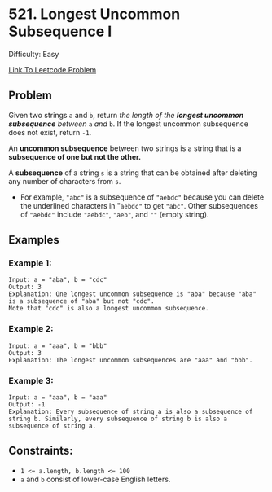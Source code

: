 # 521. Longest Uncommon Subsequence I
Difficulty: Easy

[Link To Leetcode Problem](https://leetcode.com/problems/longest-uncommon-subsequence-i/)

## Problem
Given two strings `a` and `b`, return *the length of the **longest uncommon subsequence** between* `a` *and* `b`. If the longest uncommon subsequence does not exist, return `-1`.

An **uncommon subsequence** between two strings is a string that is a **subsequence of one but not the other.**

A **subsequence** of a string `s` is a string that can be obtained after deleting any number of characters from `s`.

- For example, `"abc"` is a subsequence of `"aebdc"` because you can delete the underlined characters in "`aebdc"` to get `"abc"`. Other subsequences of `"aebdc"` include `"aebdc"`, `"aeb"`, and `""` (empty string).

## Examples
### Example 1:
```
Input: a = "aba", b = "cdc"
Output: 3
Explanation: One longest uncommon subsequence is "aba" because "aba" is a subsequence of "aba" but not "cdc".
Note that "cdc" is also a longest uncommon subsequence.
```
### Example 2:
```
Input: a = "aaa", b = "bbb"
Output: 3
Explanation: The longest uncommon subsequences are "aaa" and "bbb".
```
### Example 3:
```
Input: a = "aaa", b = "aaa"
Output: -1
Explanation: Every subsequence of string a is also a subsequence of string b. Similarly, every subsequence of string b is also a subsequence of string a.
```

## Constraints:
- `1 <= a.length, b.length <= 100`
- `a` and `b` consist of lower-case English letters.